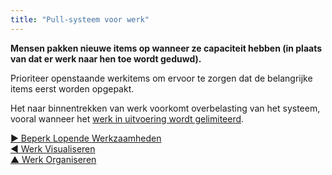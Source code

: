 ```yaml
---
title: "Pull-systeem voor werk"
---
```



**Mensen pakken nieuwe items op wanneer ze capaciteit hebben (in plaats van dat er werk naar hen toe wordt geduwd).**

Prioriteer openstaande werkitems om ervoor te zorgen dat de belangrijke items eerst worden opgepakt.

Het naar binnentrekken van werk voorkomt overbelasting van het systeem, vooral wanneer het [ werk in uitvoering wordt gelimiteerd](limit-work-in-progress.html).

[&#9654; Beperk Lopende Werkzaamheden](limit-work-in-progress.html)<br/>[&#9664; Werk Visualiseren](visualize-work.html)<br/>[&#9650; Werk Organiseren](organizing-work.html)

